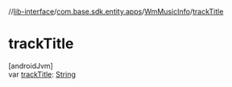 //[lib-interface](../../../index.md)/[com.base.sdk.entity.apps](../index.md)/[WmMusicInfo](index.md)/[trackTitle](track-title.md)

# trackTitle

[androidJvm]\
var [trackTitle](track-title.md): [String](https://kotlinlang.org/api/latest/jvm/stdlib/kotlin/-string/index.html)
